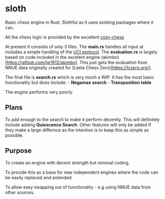 # sloth

Basic chess engine in Rust. Slothful as it uses existing packages where it can. 

All the chess logic is provided by the excellent [cozy-chess](https://github.com/analog-hors/cozy-chess)

At present it consists of only 3 files. The **main.rs** handles all input at includes a simple handling of the [UCI protocol](https://www.chessprogramming.org/UCI).
The **evaluation.rs** is largely based on code included in the excelent engine (akimbo)[https://github.com/jw1912/akimbo]. This just gets the evaluation from NNUE data originally created for (Leela Chess Zero)[https://lczero.org/].

The final file is **search.rs** which is very much a WIP. It has the most basic functionality but does include:
    - **Negamax search**
    - **Transposition table**

The engine performs very poorly.

## Plans

To add enough to the search to make it perform decently. This will definitely include adding **Quiescence Search**. Other features will only be added if they make a large differnce as the intention is to keep this as simple as possible.

## Purpose

To create an engine with decent strength but minimal coding.

To provide this as a base for new independent engines where the code can be easily replaced and extended.

To allow easy swapping out of functionality - e.g using NNUE data from other sources.